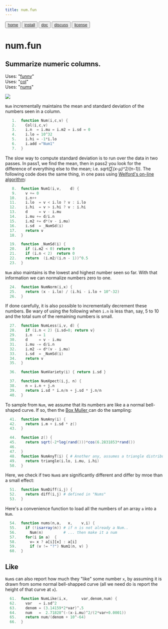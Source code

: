 ```yaml
---
title: num.fun
---
```


<button class="button button1"><a href="/fun/index">home</a></button>   <button class="button button2"><a href="/fun/INSTALL">install</a></button>   <button class="button button1"><a href="/fun/ABOUT">doc</a></button>   <button class="button button2"><a href="http://github.com/timm/fun/issues">discuss</a></button>    <button class="button button1"><a href="/fun/LICENSE">license</a></button> <br>



# num.fun
## Summarize numeric columns.

Uses:  "[funny](funny)"<br>
Uses:  "[col](col)"<br>
Uses:  "[nums](nums)"<br>

<img src="http://yuml.me/diagram/plain;dir:lr/class/[Col|n = 0]^-[Num|mu = 0; m2 = 0; lo; hi| Num1(); NumNorm();NumLess();NumAny()]">

`Num` incrementally  maintains the mean and standard deviation of
the numbers seen in a column.

```awk
   1.  function Num(i,c,v) {
   2.    Col(i,c,v)
   3.    i.n  = i.mu = i.m2 = i.sd = 0
   4.    i.lo = 10^32 
   5.    i.hi = -1*i.lo
   6.    i.add ="Num1" 
   7.  }
```

The slow way to compute standard deviation is to run over the data
in two passes. In pass1, we find the mean, then in pass2 you look
for the difference of everything else to the mean; i.e.
_sqrt(&sum;(x-&mu;)^2/(n-1))_.  The following code does the same
thing, in one pass using 
[Welford's on-line algorithm](https://en.wikipedia.org/wiki/Algorithms_for_calculating_variance#Welford's_online_algorithm):

```awk
   8.  function Num1(i,v,    d) {
   9.    v += 0
  10.    i.n++
  11.    i.lo  = v < i.lo ? v : i.lo
  12.    i.hi  = v > i.hi ? v : i.hi
  13.    d     = v - i.mu
  14.    i.mu += d/i.n
  15.    i.m2 += d*(v - i.mu)
  16.    i.sd  = _NumSd(i)
  17.    return v
  18.  }
```

```awk
  19.  function _NumSd(i) {
  20.    if (i.m2 < 0) return 0
  21.    if (i.n < 2)  return 0
  22.    return  (i.m2/(i.n - 1))^0.5
  23.  }
```

`Num` also maintains is the lowest and highest number seen so far. With
that information we can normalize numbers zero to one.

```awk
  24.  function NumNorm(i,x) {
  25.    return (x - i.lo) / (i.hi - i.lo + 10^-32)
  26.  }
```

If done carefully, it is also possible to incrementally decrement
these numbers.  Be wary of using the following when `i.n` is less
than, say, 5 to 10 and the total sum of the remaining numbers is
small.

```awk
  27.  function NumLess(i,v, d) {
  28.    if (i.n < 2) {i.sd=0; return v}
  29.    i.n  -= 1
  30.    d     = v - i.mu
  31.    i.mu -= d/i.n
  32.    i.m2 -= d*(v - i.mu)
  33.    i.sd  = _NumSd(i)
  34.    return v
  35.  }
```

```awk
  36.  function NumVariety(i) { return i.sd }
```

```awk
  37.  function NumXpect(i,j, n) {
  38.    n = i.n + j.n
  39.    return i.sd * i.n/n + j.sd * j.n/n 
  40.  }
```


To sample from `Num`, we assume that its numbers are like a a normal
bell-shaped curve. If so,  then the [Box Muller
](https://people.maths.ox.ac.uk/gilesm/mc/mc/lec1.pdf) can do the
sampling:

```awk
  41.  function NumAny(i) { 
  42.    return i.m + i.sd * z()
  43.  }
```

```awk
  44.  function z() {
  45.    return sqrt(-2*log(rand()))*cos(6.2831853*rand())
  46.  
  47.  }
  48.  function NumAnyT(i) { # Another any, assumes a triangle distribution
  49.    return triangle(i.lo, i.mu, i.hi)
  50.  }
```

Here, we check if two `Num`s are significantly different
and differ by mroe than a small effect:

```awk
  51.  function NumDiff(i,j) {
  52.    return diff(i,j) # defined in "Nums"
  53.  }
```

Here's a convenience function to load all the numbers of an array 
`a` into a `Num`. 

```awk
  54.  function nums(n,a,   x,    v,i) {
  55.    if (!isarray(n)) # if n is not already a Num..
  56.      Num(n)         # ... then make it a num
  57.    for(i in a)  {
  58.      v= x ? a[i][x] : a[i]
  59.      if (v != "?") Num1(n, v) }
  60.  }
```

## Like

`Num`s can also report how much they "like" some number `x`, by assuming it is drawn from some
normal bell-shapped curve (all we need do is report the height of that curve at `x`).

```awk
  61.  function NumLike(i,x,      var,denom,num) {
  62.    var   = i.sd^2
  63.    denom = (3.14159*2*var)^.5
  64.    num   =  2.71828^(-(x-i.mu)^2/(2*var+0.0001))
  65.    return num/(denom + 10^-64)
  66.  }
```


